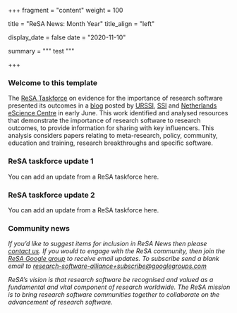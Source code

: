 +++
fragment = "content"
weight = 100

title = "ReSA News: Month Year"
title_align = "left"

display_date = false
date = "2020-11-10"

summary = """
test
"""

+++

### Welcome to this template

The [ReSA Taskforce](http://www.researchsoft.org/resa-taskforces-join-us/) on evidence for the
importance of research software presented its outcomes in a [blog](https://zenodo.org/record/3884311#.Xt7-NvJS-lM)
posted by [URSSI](http://urssi.us/blog/2020/06/08/evidence-for-the-importance-of-research-software/),
[SSI](https://www.software.ac.uk/blog/2020-06-08-evidence-importance-research-software) and
[Netherlands eScience Centre](https://blog.esciencecenter.nl/evidence-for-the-importance-of-research-software-1cb4a49077f3)
in early June. This work identified and analysed resources that demonstrate the importance of
research software to research outcomes, to provide information for sharing with key influencers.
This analysis considers papers relating to meta-research, policy, community, education and training, research breakthroughs and specific software.

### ReSA taskforce update 1

You can add an update from a ReSA taskforce here.

### ReSA taskforce update 2

You can add an update from a ReSA taskforce here.

### Community news

*If you’d like to suggest items for inclusion in ReSA News then please [contact us](/contact). If you would to engage with the ReSA community, then join the [ReSA Google group](https://groups.google.com/forum/#!forum/research-software-alliance) to receive email updates. To subscribe send a blank email to [research-software-alliance+subscribe@googlegroups.com](mailto:research-software-alliance+subscribe@googlegroups.com)*

*ReSA’s vision is that research software be recognised and valued as a fundamental and vital component of research worldwide. The ReSA mission is to bring research software communities together to collaborate on the advancement of research software.*
